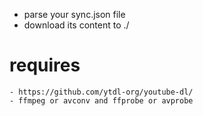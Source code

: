 - parse your sync.json file
- download its content to ./

# requires
	- https://github.com/ytdl-org/youtube-dl/
	- ffmpeg or avconv and ffprobe or avprobe